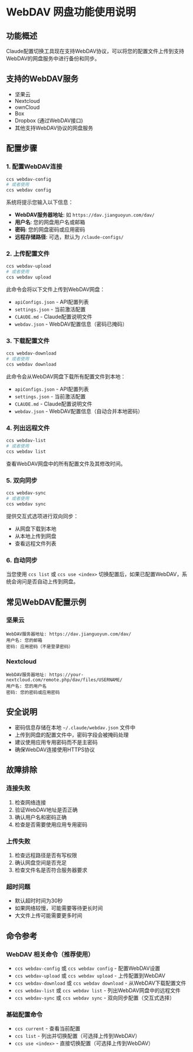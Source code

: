 # WebDAV 网盘功能使用说明

## 功能概述

Claude配置切换工具现在支持WebDAV协议，可以将您的配置文件上传到支持WebDAV的网盘服务中进行备份和同步。

## 支持的WebDAV服务

- 坚果云
- Nextcloud
- ownCloud
- Box
- Dropbox (通过WebDAV接口)
- 其他支持WebDAV协议的网盘服务

## 配置步骤

### 1. 配置WebDAV连接

```bash
ccs webdav-config
# 或者使用
ccs webdav config
```

系统将提示您输入以下信息：
- **WebDAV服务器地址**: 如 `https://dav.jianguoyun.com/dav/`
- **用户名**: 您的网盘用户名或邮箱
- **密码**: 您的网盘密码或应用密码
- **远程存储路径**: 可选，默认为 `/claude-configs/`

### 2. 上传配置文件

```bash
ccs webdav-upload
# 或者使用
ccs webdav upload
```

此命令会将以下文件上传到WebDAV网盘：
- `apiConfigs.json` - API配置列表
- `settings.json` - 当前激活配置
- `CLAUDE.md` - Claude配置说明文件
- `webdav.json` - WebDAV配置信息（密码已掩码）

### 3. 下载配置文件

```bash
ccs webdav-download
# 或者使用
ccs webdav download
```

此命令会从WebDAV网盘下载所有配置文件到本地：
- `apiConfigs.json` - API配置列表
- `settings.json` - 当前激活配置  
- `CLAUDE.md` - Claude配置说明文件
- `webdav.json` - WebDAV配置信息（自动合并本地密码）

### 4. 列出远程文件

```bash
ccs webdav-list
# 或者使用
ccs webdav list
```

查看WebDAV网盘中的所有配置文件及其修改时间。

### 5. 双向同步

```bash
ccs webdav-sync
# 或者使用
ccs webdav sync
```

提供交互式选项进行双向同步：
- 从网盘下载到本地
- 从本地上传到网盘
- 查看远程文件列表

### 6. 自动同步

当您使用 `ccs list` 或 `ccs use <index>` 切换配置后，如果已配置WebDAV，系统会询问是否自动上传到网盘。

## 常见WebDAV配置示例

### 坚果云
```
WebDAV服务器地址: https://dav.jianguoyun.com/dav/
用户名: 您的邮箱
密码: 应用密码（不是登录密码）
```

### Nextcloud
```
WebDAV服务器地址: https://your-nextcloud.com/remote.php/dav/files/USERNAME/
用户名: 您的用户名
密码: 您的密码或应用密码
```

## 安全说明

- 密码信息存储在本地 `~/.claude/webdav.json` 文件中
- 上传到网盘的配置文件中，密码字段会被掩码处理
- 建议使用应用专用密码而不是主密码
- 确保WebDAV连接使用HTTPS协议

## 故障排除

### 连接失败
1. 检查网络连接
2. 验证WebDAV地址是否正确
3. 确认用户名和密码正确
4. 检查是否需要使用应用专用密码

### 上传失败
1. 检查远程路径是否有写权限
2. 确认网盘空间是否充足
3. 检查文件名是否符合服务器要求

### 超时问题
- 默认超时时间为30秒
- 如果网络较慢，可能需要等待更长时间
- 大文件上传可能需要更多时间

## 命令参考

### WebDAV 相关命令（推荐使用）
- `ccs webdav-config` 或 `ccs webdav config` - 配置WebDAV设置
- `ccs webdav-upload` 或 `ccs webdav upload` - 上传配置到WebDAV
- `ccs webdav-download` 或 `ccs webdav download` - 从WebDAV下载配置文件
- `ccs webdav-list` 或 `ccs webdav list` - 列出WebDAV网盘中的远程文件
- `ccs webdav-sync` 或 `ccs webdav sync` - 双向同步配置（交互式选择）

### 基础配置命令
- `ccs current` - 查看当前配置
- `ccs list` - 列出并切换配置（可选择上传到WebDAV）
- `ccs use <index>` - 直接切换配置（可选择上传到WebDAV）
